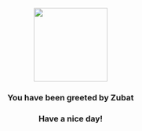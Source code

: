 <p align="center">
    <img src="https://raw.githubusercontent.com/PokeAPI/sprites/master/sprites/pokemon/41.png" width="150" height="150">
</p>
<h3 align="center">You have been greeted by  <b>Zubat</b></h3>
<h3 align="center">Have a nice day!</h3>
